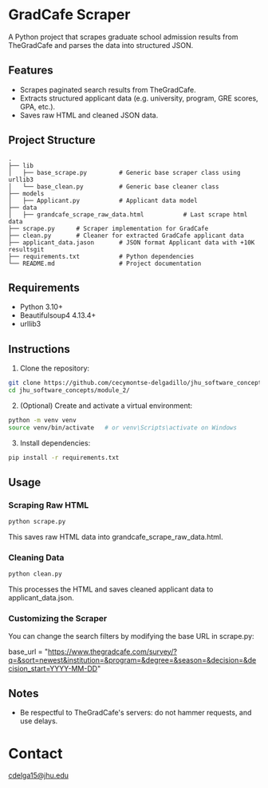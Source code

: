 # GradCafe Scraper

A Python project that scrapes graduate school admission results from TheGradCafe and parses the data into structured JSON.

## Features

 - Scrapes paginated search results from TheGradCafe.
 - Extracts structured applicant data (e.g. university, program, GRE scores, GPA, etc.).
 - Saves raw HTML and cleaned JSON data.

## Project Structure
```
.
├── lib
│   ├── base_scrape.py         # Generic base scraper class using urllib3
│   └── base_clean.py          # Generic base cleaner class
├── models
│   ├── Applicant.py           # Applicant data model
├── data
│   ├── grandcafe_scrape_raw_data.html           # Last scrape html data
├── scrape.py      # Scraper implementation for GradCafe
├── clean.py       # Cleaner for extracted GradCafe applicant data
├── applicant_data.jason       # JSON format Applicant data with +10K resultsgit
├── requirements.txt           # Python dependencies
└── README.md                  # Project documentation
```

## Requirements

 * Python 3.10+
 * Beautifulsoup4 4.13.4+
 * urllib3

## Instructions

1. Clone the repository:
```bash
git clone https://github.com/cecymontse-delgadillo/jhu_software_concepts.git
cd jhu_software_concepts/module_2/
```

2. (Optional) Create and activate a virtual environment:
```bash
python -m venv venv
source venv/bin/activate   # or venv\Scripts\activate on Windows
```

3. Install dependencies:

```bash
pip install -r requirements.txt
```

## Usage

### Scraping Raw HTML

```bash
python scrape.py
```

This saves raw HTML data into grandcafe_scrape_raw_data.html.

### Cleaning Data

```bash
python clean.py
```
This processes the HTML and saves cleaned applicant data to applicant_data.json.

### Customizing the Scraper

You can change the search filters by modifying the base URL in scrape.py:

base_url = "https://www.thegradcafe.com/survey/?q=&sort=newest&institution=&program=&degree=&season=&decision=&decision_start=YYYY-MM-DD"

## Notes

* Be respectful to TheGradCafe's servers: do not hammer requests, and use delays.

# Contact
cdelga15@jhu.edu


